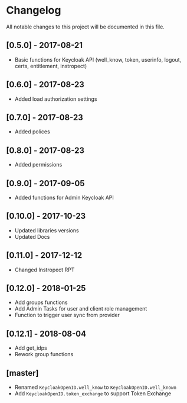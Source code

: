 # Changelog

All notable changes to this project will be documented in this file.

## [0.5.0] - 2017-08-21

- Basic functions for Keycloak API (well_know, token, userinfo, logout, certs,
  entitlement, instropect)

## [0.6.0] - 2017-08-23

- Added load authorization settings

## [0.7.0] - 2017-08-23

- Added polices

## [0.8.0] - 2017-08-23

- Added permissions

## [0.9.0] - 2017-09-05

- Added functions for Admin Keycloak API

## [0.10.0] - 2017-10-23

- Updated libraries versions
- Updated Docs

## [0.11.0] - 2017-12-12

- Changed Instropect RPT

## [0.12.0] - 2018-01-25

- Add groups functions
- Add Admin Tasks for user and client role management
- Function to trigger user sync from provider

## [0.12.1] - 2018-08-04

- Add get_idps
- Rework group functions

 ## [master]

 * Renamed `KeycloakOpenID.well_know` to `KeycloakOpenID.well_known`
 * Add `KeycloakOpenID.token_exchange` to support Token Exchange
